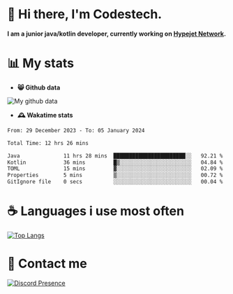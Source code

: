 # 👋 Hi there, I'm Codestech.
**I am a junior java/kotlin developer, currently working on [Hypejet Network](https://github.com/Hypejet).**

# 📊 My stats
- **😸 Github data**

![My github data](https://github-readme-stats.vercel.app/api?username=Codestech1&count_private=true&include_all_commits=true&theme=codeSTACKr)

- **🕰️ Wakatime stats**
<!--START_SECTION:waka-->

```txt
From: 29 December 2023 - To: 05 January 2024

Total Time: 12 hrs 26 mins

Java              11 hrs 28 mins  ███████████████████████░░   92.21 %
Kotlin            36 mins         █▒░░░░░░░░░░░░░░░░░░░░░░░   04.84 %
TOML              15 mins         ▓░░░░░░░░░░░░░░░░░░░░░░░░   02.09 %
Properties        5 mins          ▒░░░░░░░░░░░░░░░░░░░░░░░░   00.72 %
GitIgnore file    0 secs          ░░░░░░░░░░░░░░░░░░░░░░░░░   00.04 %
```

<!--END_SECTION:waka-->

# ☕ Languages i use most often
[![Top Langs](https://github-readme-stats.vercel.app/api/top-langs/?username=Codestech1&layout=compact&langs_count=8&exclude_repo=window5000.github.io&theme=codeSTACKr)](https://github.com/anuraghazra/github-readme-stats)

# 💬 Contact me
[![Discord Presence](https://lanyard.cnrad.dev/api/650718742157852740)](https://discord.com/users/650718742157852740)
</br>
